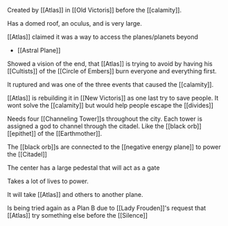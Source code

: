 Created by [[Atlas]] in [[Old Victoris]] before the [[calamity]].

Has a domed roof, an oculus, and is very large.

[[Atlas]] claimed it was a way to access the planes/planets beyond 
- [[Astral Plane]]

Showed a vision of the end, that [[Atlas]] is trying to avoid by having his [[Cultists]] of the [[Circle of Embers]] burn everyone and everything first.

It ruptured and was one of the three events that caused the [[calamity]]. 

[[Atlas]] is rebuilding it in [[New Victoris]] as one last try to save people. It wont solve the [[calamity]] but would help people escape the [[divides]]

Needs four [[Channeling Tower]]s throughout the city. Each tower is assigned a god to channel through the citadel. Like the [[black orb]] [[epithet]] of the [[Earthmother]].

The [[black orb]]s are connected to the [[negative energy plane]] to power the [[Citadel]]

The center has a large pedestal that will act as a gate

Takes a lot of lives to power.

It will take [[Atlas]] and others to another plane.

Is being tried again as a Plan B due to [[Lady Frouden]]'s request that [[Atlas]] try something else before the [[Silence]]